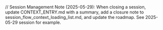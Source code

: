 // Session Management Note (2025-05-29): When closing a session, update CONTEXT_ENTRY.md with a summary, add a closure note to session_flow_context_loading_list.md, and update the roadmap. See 2025-05-29 session for example. 